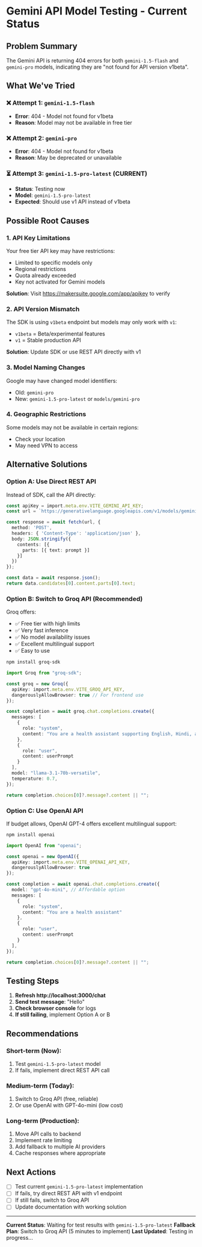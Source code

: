 # Gemini API Model Testing - Current Status

## Problem Summary
The Gemini API is returning 404 errors for both `gemini-1.5-flash` and `gemini-pro` models, indicating they are "not found for API version v1beta".

## What We've Tried

### ❌ Attempt 1: `gemini-1.5-flash`
- **Error**: 404 - Model not found for v1beta
- **Reason**: Model may not be available in free tier

### ❌ Attempt 2: `gemini-pro`
- **Error**: 404 - Model not found for v1beta  
- **Reason**: May be deprecated or unavailable

### ⏳ Attempt 3: `gemini-1.5-pro-latest` (CURRENT)
- **Status**: Testing now
- **Model**: `gemini-1.5-pro-latest`
- **Expected**: Should use v1 API instead of v1beta

## Possible Root Causes

### 1. API Key Limitations
Your free tier API key may have restrictions:
- Limited to specific models only
- Regional restrictions
- Quota already exceeded
- Key not activated for Gemini models

**Solution**: Visit https://makersuite.google.com/app/apikey to verify

### 2. API Version Mismatch
The SDK is using `v1beta` endpoint but models may only work with `v1`:
- `v1beta` = Beta/experimental features
- `v1` = Stable production API

**Solution**: Update SDK or use REST API directly with v1

### 3. Model Naming Changes
Google may have changed model identifiers:
- Old: `gemini-pro`
- New: `gemini-1.5-pro-latest` or `models/gemini-pro`

### 4. Geographic Restrictions
Some models may not be available in certain regions:
- Check your location
- May need VPN to access

## Alternative Solutions

### Option A: Use Direct REST API

Instead of SDK, call the API directly:

```typescript
const apiKey = import.meta.env.VITE_GEMINI_API_KEY;
const url = `https://generativelanguage.googleapis.com/v1/models/gemini-1.5-pro:generateContent?key=${apiKey}`;

const response = await fetch(url, {
  method: 'POST',
  headers: { 'Content-Type': 'application/json' },
  body: JSON.stringify({
    contents: [{
      parts: [{ text: prompt }]
    }]
  })
});

const data = await response.json();
return data.candidates[0].content.parts[0].text;
```

### Option B: Switch to Groq API (Recommended)

Groq offers:
- ✅ Free tier with high limits
- ✅ Very fast inference
- ✅ No model availability issues
- ✅ Excellent multilingual support
- ✅ Easy to use

```bash
npm install groq-sdk
```

```typescript
import Groq from "groq-sdk";

const groq = new Groq({ 
  apiKey: import.meta.env.VITE_GROQ_API_KEY,
  dangerouslyAllowBrowser: true // For frontend use
});

const completion = await groq.chat.completions.create({
  messages: [
    {
      role: "system",
      content: "You are a health assistant supporting English, Hindi, and Hinglish"
    },
    {
      role: "user",
      content: userPrompt
    }
  ],
  model: "llama-3.1-70b-versatile",
  temperature: 0.7,
});

return completion.choices[0]?.message?.content || "";
```

### Option C: Use OpenAI API

If budget allows, OpenAI GPT-4 offers excellent multilingual support:

```bash
npm install openai
```

```typescript
import OpenAI from "openai";

const openai = new OpenAI({
  apiKey: import.meta.env.VITE_OPENAI_API_KEY,
  dangerouslyAllowBrowser: true
});

const completion = await openai.chat.completions.create({
  model: "gpt-4o-mini", // Affordable option
  messages: [
    {
      role: "system",
      content: "You are a health assistant"
    },
    {
      role: "user",
      content: userPrompt
    }
  ],
});

return completion.choices[0]?.message?.content || "";
```

## Testing Steps

1. **Refresh http://localhost:3000/chat**
2. **Send test message**: "Hello"
3. **Check browser console** for logs
4. **If still failing**, implement Option A or B

## Recommendations

### Short-term (Now):
1. Test `gemini-1.5-pro-latest` model
2. If fails, implement direct REST API call

### Medium-term (Today):
1. Switch to Groq API (free, reliable)
2. Or use OpenAI with GPT-4o-mini (low cost)

### Long-term (Production):
1. Move API calls to backend
2. Implement rate limiting
3. Add fallback to multiple AI providers
4. Cache responses where appropriate

## Next Actions

- [ ] Test current `gemini-1.5-pro-latest` implementation
- [ ] If fails, try direct REST API with v1 endpoint
- [ ] If still fails, switch to Groq API
- [ ] Update documentation with working solution

---

**Current Status**: Waiting for test results with `gemini-1.5-pro-latest`
**Fallback Plan**: Switch to Groq API (5 minutes to implement)
**Last Updated**: Testing in progress...
